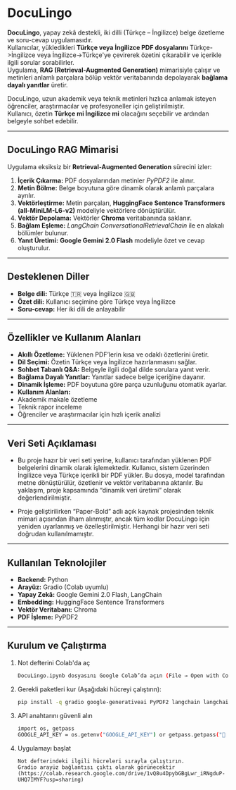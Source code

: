 #  DocuLingo

**DocuLingo**, yapay zekâ destekli, iki dilli (Türkçe – İngilizce) belge özetleme ve soru-cevap uygulamasıdır.  
Kullanıcılar, yükledikleri **Türkçe veya İngilizce PDF dosyalarını** Türkçe->İngilizce veya İngilizce->Türkçe'ye çevirerek özetini çıkarabilir ve içerikle ilgili sorular sorabilirler.  
Uygulama, **RAG (Retrieval-Augmented Generation)** mimarisiyle çalışır ve metinleri anlamlı parçalara bölüp vektör veritabanında depolayarak **bağlama dayalı yanıtlar** üretir.

DocuLingo, uzun akademik veya teknik metinleri hızlıca anlamak isteyen öğrenciler, araştırmacılar ve profesyoneller için geliştirilmiştir.  
Kullanıcı, özetin **Türkçe mi İngilizce mi** olacağını seçebilir ve ardından belgeyle sohbet edebilir.

---

##  DocuLingo RAG Mimarisi

Uygulama eksiksiz bir **Retrieval-Augmented Generation** sürecini izler:

1. **İçerik Çıkarma:** PDF dosyalarından metinler *PyPDF2* ile alınır.  
2. **Metin Bölme:** Belge boyutuna göre dinamik olarak anlamlı parçalara ayrılır.  
3. **Vektörleştirme:** Metin parçaları, **HuggingFace Sentence Transformers (all-MiniLM-L6-v2)** modeliyle vektörlere dönüştürülür.  
4. **Vektör Depolama:** Vektörler **Chroma** veritabanında saklanır.  
5. **Bağlam Eşleme:** *LangChain ConversationalRetrievalChain* ile en alakalı bölümler bulunur.  
6. **Yanıt Üretimi:** **Google Gemini 2.0 Flash** modeliyle özet ve cevap oluşturulur.

---

##  Desteklenen Diller
-  **Belge dili:** Türkçe 🇹🇷 veya İngilizce 🇬🇧  
-  **Özet dili:** Kullanıcı seçimine göre Türkçe veya İngilizce  
-  **Soru-cevap:** Her iki dili de anlayabilir

---

##  Özellikler ve Kullanım Alanları

-  **Akıllı Özetleme:** Yüklenen PDF’lerin kısa ve odaklı özetlerini üretir.  
-  **Dil Seçimi:** Özetin Türkçe veya İngilizce hazırlanmasını sağlar.  
-  **Sohbet Tabanlı Q&A:** Belgeyle ilgili doğal dilde sorulara yanıt verir.  
-  **Bağlama Dayalı Yanıtlar:** Yanıtlar sadece belge içeriğine dayanır.  
-  **Dinamik İşleme:** PDF boyutuna göre parça uzunluğunu otomatik ayarlar.  
-  **Kullanım Alanları:**
  - Akademik makale özetleme  
  - Teknik rapor inceleme  
  - Öğrenciler ve araştırmacılar için hızlı içerik analizi  

---

## Veri Seti Açıklaması
- Bu proje hazır bir veri seti yerine, kullanıcı tarafından yüklenen PDF belgelerini dinamik olarak işlemektedir.
Kullanıcı, sistem üzerinden İngilizce veya Türkçe içerikli bir PDF yükler. Bu dosya, model tarafından metne dönüştürülür, özetlenir ve vektör veritabanına aktarılır.
Bu yaklaşım, proje kapsamında “dinamik veri üretimi” olarak değerlendirilmiştir.

- Proje geliştirilirken “Paper-Bold” adlı açık kaynak projesinden teknik mimari açısından ilham alınmıştır, ancak tüm kodlar DocuLingo için yeniden uyarlanmış ve özelleştirilmiştir.
Herhangi bir hazır veri seti doğrudan kullanılmamıştır.

---


##  Kullanılan Teknolojiler

- **Backend:** Python  
- **Arayüz:** Gradio (Colab uyumlu)  
- **Yapay Zekâ:** Google Gemini 2.0 Flash, LangChain  
- **Embedding:** HuggingFace Sentence Transformers  
- **Vektör Veritabanı:** Chroma  
- **PDF İşleme:** PyPDF2  

---
##  Kurulum ve Çalıştırma

1. Not defterini Colab'da aç
   ```bash
   DocuLingo.ipynb dosyasını Google Colab’da açın (File → Open with Colab).
   ```

2. Gerekli paketleri kur
   (Aşağıdaki hücreyi çalıştırın):
   ```bash
   pip install -q gradio google-generativeai PyPDF2 langchain langchain-community langchain-chroma sentence-transformers
   ```

3. API anahtarını güvenli alın
   ```bash
   import os, getpass
   GOOGLE_API_KEY = os.getenv("GOOGLE_API_KEY") or getpass.getpass("🔑 Gemini API Key: ")

   ```

4. Uygulamayı başlat
   ```
   Not defterindeki ilgili hücreleri sırayla çalıştırın.
   Gradio arayüz bağlantısı çıktı olarak görünecektir (https://colab.research.google.com/drive/1vQ8u4DpybGBgLwr_iRNgduP-UHQ7IMYF?usp=sharing)
   ```
